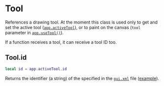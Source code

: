 # Tool

References a drawing tool. At the moment this class is used only to
get and set the active tool
([`app.activeTool`](app.md#appactivetool)), or to paint on the canvas
(`tool` parameter in [`app.useTool()`](app.md#appusetool)).

If a function receives a tool, it can receive a tool ID too.

## Tool.id

```lua
local id = app.activeTool.id
```

Returns the identifier (a string) of the specified in the
[`gui.xml`](https://github.com/aseprite/aseprite/blob/master/data/gui.xml)
file ([example](https://github.com/aseprite/aseprite/blob/20618ff321ae4e73a4f5d6bfd9ef6f2cd8925b7a/data/gui.xml#L1065)).
